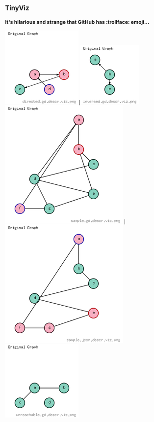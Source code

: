 ## TinyViz
### It's hilarious and strange that GitHub has :trollface: emoji...


![Graph 1](/screenshots/directed.gd.descr.viz.png?raw=true)|![Graph 2](/screenshots/inversed.gd.descr.viz.png?raw=true)
![Graph 3](/screenshots/sample.gd.descr.viz.png?raw=true)  |![Graph 4](/screenshots/sample.json.descr.viz.png?raw=true)
![Graph 5](/screenshots/unreachable.gd.descr.viz.png?raw=true)
